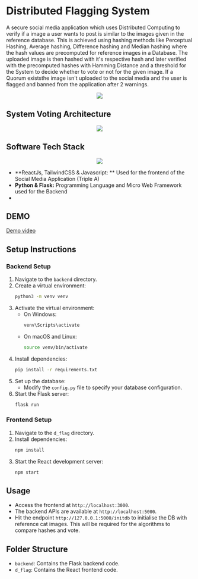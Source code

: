 # Distributed Flagging System
A secure social media application which uses Distributed Computing to verify if a image a user wants to post is similar to the images given in the reference database. This is achieved using hashing methods
like Perceptual Hashing, Average hashing, Difference hashing and Median hashing where the hash values are precomputed for reference images in a Database. The uploaded image is then hashed with it's respective hash
and later verified with the precomputed hashes with Hamming Distance and a threshold for the System to decide whether to vote or not for the given image. If a Quorum existsthe image isn't uploaded to the 
social media and the user is flagged and banned from the application after 2 warnings.

<p align="center" width="100%">
    <img src="https://github.com/iavinash73/Distributed-flagging-system/blob/main/Output_Images/DemoGIF.gif"></img>
</p>

## System Voting Architecture

<p align="center" width="100%">
    <img src="https://github.com/iavinash73/Distributed-flagging-system/blob/main/Output_Images/system.png"></img>
</p>

## Software Tech Stack

<p align="center">
  <a href="https://skillicons.dev">
    <img src="https://skillicons.dev/icons?i=react,js,tailwind,py,flask,sqlite" />
  </a>
</p>

* **ReactJs, TailwindCSS & Javascript: ** Used for the frontend of the Social Media Application (Triple A)
* **Python & Flask:** Programming Language and Micro Web Framework used for the Backend
* 

## DEMO
[Demo video](https://drive.google.com/file/d/14da6duvrd4muRqXoQK2q86zfd9yDjE0j/view?usp=sharing)

## Setup Instructions

### Backend Setup
1. Navigate to the `backend` directory.
2. Create a virtual environment:
    ```bash
    python3 -m venv venv
    ```
3. Activate the virtual environment:
    - On Windows:
        ```bash
        venv\Scripts\activate
        ```
    - On macOS and Linux:
        ```bash
        source venv/bin/activate
        ```
4. Install dependencies:
    ```bash
    pip install -r requirements.txt
    ```
5. Set up the database:
    - Modify the `config.py` file to specify your database configuration.
6. Start the Flask server:
    ```bash
    flask run
    ```

### Frontend Setup
1. Navigate to the `d_flag` directory.
2. Install dependencies:
    ```bash
    npm install
    ```
3. Start the React development server:
    ```bash
    npm start
    ```

## Usage
- Access the frontend at `http://localhost:3000`.
- The backend APIs are available at `http://localhost:5000`.
- Hit the endpoint `http://127.0.0.1:5000/initdb` to initialise the DB with reference cat images. This will be required for the algorithms to compare hashes and vote.

## Folder Structure
- `backend`: Contains the Flask backend code.
- `d_flag`: Contains the React frontend code.

